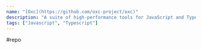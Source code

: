 ```yaml
---
name: "[Oxc](https://github.com/oxc-project/oxc)"
description: "A suite of high-performance tools for JavaScript and TypeScript written in Rust."
tags: ["Javascript", "Typescript"]
---
```

#repo